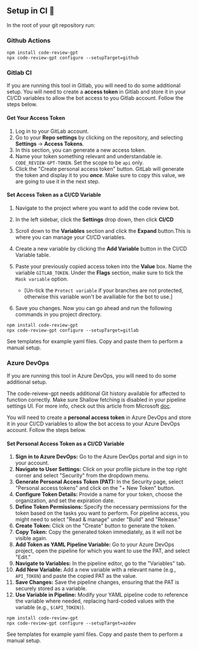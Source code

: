 ## Setup in CI 🚀

In the root of your git repository run:

### Github Actions

```shell
npm install code-review-gpt
npx code-review-gpt configure --setupTarget=github
```

### Gitlab CI

If you are running this tool in Gitlab, you will need to do some additional setup. You will need to create a **access token** in Gitlab and store it in your CI/CD variables to allow the bot access to you Gitlab account. Follow the steps below.

#### Get Your Access Token

1. Log in to your GitLab account.
2. Go to your **Repo settings** by clicking on the repository, and selecting **Settings** -> **Access Tokens**.
3. In this section, you can generate a new access token.
4. Name your token something relevant and understandable ie. `CODE_REVIEW-GPT-TOKEN`. Set the scope to be `api` only.
5. Click the "Create personal access token" button. GitLab will generate the token and display it to you **_once_**. Make sure to copy this value, we are going to use it in the next step.

#### Set Access Token as a CI/CD Variable

1. Navigate to the project where you want to add the code review bot.
2. In the left sidebar, click the **Settings** drop down, then click **CI/CD**
3. Scroll down to the **Variables** section and click the **Expand** button.This is where you can manage your CI/CD variables.
4. Create a new variable by clicking the **Add Variable** button in the CI/CD Variable table.
5. Paste your previously copied access token into the **Value** box. Name the variable `GITLAB_TOKEN`. Under the **Flags** section, make sure to tick the `Mask variable` option.

   - [Un-tick the `Protect variable` if your branches are not protected, otherwise this variable won't be availiable for the bot to use.]

6. Save you changes. Now you can go ahead and run the following commands in you project directory.

```shell
npm install code-review-gpt
npx code-review-gpt configure --setupTarget=gitlab
```

See templates for example yaml files. Copy and paste them to perform a manual setup.

### Azure DevOps

If you are running this tool in Azure DevOps, you will need to do some additional setup.

The code-reivew-gpt needs additional Git history available for affected to function correctly. Make sure Shallow fetching is disabled in your pipeline settings UI. For more info, check out this article from Microsoft [doc](https://learn.microsoft.com/en-us/azure/devops/pipelines/yaml-schema/steps-checkout?view=azure-pipelines#shallow-fetch).

You will need to create a **personal access token** in Azure DevOps and store it in your CI/CD variables to allow the bot access to your Azure DevOps account. Follow the steps below.

#### Set Personal Access Token as a CI/CD Variable

1. **Sign in to Azure DevOps:** Go to the Azure DevOps portal and sign in to your account.
2. **Navigate to User Settings:** Click on your profile picture in the top right corner and select "Security" from the dropdown menu.
3. **Generate Personal Access Token (PAT):** In the Security page, select "Personal access tokens" and click on the "+ New Token" button.
4. **Configure Token Details:** Provide a name for your token, choose the organization, and set the expiration date.
5. **Define Token Permissions:** Specify the necessary permissions for the token based on the tasks you want to perform. For pipeline access, you might need to select "Read & manage" under "Build" and "Release."
6. **Create Token:** Click on the "Create" button to generate the token.
7. **Copy Token:** Copy the generated token immediately, as it will not be visible again.
8. **Add Token as YAML Pipeline Variable:** Go to your Azure DevOps project, open the pipeline for which you want to use the PAT, and select "Edit."
9. **Navigate to Variables:** In the pipeline editor, go to the "Variables" tab.
10. **Add New Variable:** Add a new variable with a relevant name (e.g., `API_TOKEN`) and paste the copied PAT as the value.
11. **Save Changes:** Save the pipeline changes, ensuring that the PAT is securely stored as a variable.
12. **Use Variable in Pipeline:** Modify your YAML pipeline code to reference the variable where needed, replacing hard-coded values with the variable (e.g., `$(API_TOKEN)`).

```shell
npm install code-review-gpt
npx code-review-gpt configure --setupTarget=azdev
```

See templates for example yaml files. Copy and paste them to perform a manual setup.
